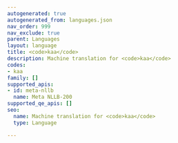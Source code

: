 ```yaml
---
autogenerated: true
autogenerated_from: languages.json
nav_order: 999
nav_exclude: true
parent: Languages
layout: language
title: <code>kaa</code>
description: Machine translation for <code>kaa</code>
codes:
- kaa
family: []
supported_apis:
- id: meta-nllb
  name: Meta NLLB-200
supported_qe_apis: []
seo:
  name: Machine translation for <code>kaa</code>
  type: Language

---
```


